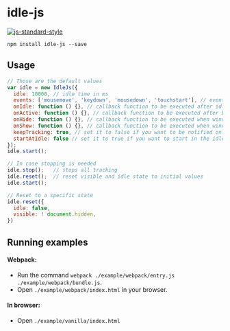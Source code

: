 # idle-js

[![js-standard-style](https://img.shields.io/badge/code%20style-standard-brightgreen.svg)](http://standardjs.com/)

`npm install idle-js --save`

## Usage

```js
// Those are the default values
var idle = new IdleJs({
  idle: 10000, // idle time in ms
  events: ['mousemove', 'keydown', 'mousedown', 'touchstart'], // events that will trigger the idle resetter
  onIdle: function () {}, // callback function to be executed after idle time
  onActive: function () {}, // callback function to be executed after back form idleness
  onHide: function () {}, // callback function to be executed when window become hidden
  onShow: function () {}, // callback function to be executed when window become visible
  keepTracking: true, // set it to false if you want to be notified only on the first idleness change
  startAtIdle: false // set it to true if you want to start in the idle state
});
idle.start();

// In case stopping is needed
idle.stop();   // stops all tracking
idle.reset();  // reset visible and idle state to initial values
idle.start();

// Reset to a specific state
idle.reset({
  idle: false,
  visible: ! document.hidden,
})
```

## Running examples

#### Webpack:

* Run the command `webpack ./example/webpack/entry.js ./example/webpack/bundle.js`.
* Open `./example/webpack/index.html` in your browser.

#### In browser:

* Open `./example/vanilla/index.html`
